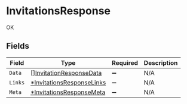 # InvitationsResponse

OK


## Fields

| Field                                                                        | Type                                                                         | Required                                                                     | Description                                                                  |
| ---------------------------------------------------------------------------- | ---------------------------------------------------------------------------- | ---------------------------------------------------------------------------- | ---------------------------------------------------------------------------- |
| `Data`                                                                       | [][InvitationResponseData](../../models/shared/invitationresponsedata.md)    | :heavy_minus_sign:                                                           | N/A                                                                          |
| `Links`                                                                      | [*InvitationsResponseLinks](../../models/shared/invitationsresponselinks.md) | :heavy_minus_sign:                                                           | N/A                                                                          |
| `Meta`                                                                       | [*InvitationsResponseMeta](../../models/shared/invitationsresponsemeta.md)   | :heavy_minus_sign:                                                           | N/A                                                                          |